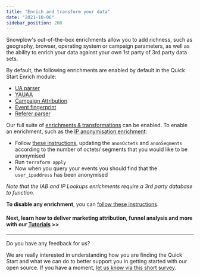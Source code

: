 ```yaml
---
title: "Enrich and transform your data"
date: "2021-10-06"
sidebar_position: 200
---
```


Snowplow's out-of-the-box enrichments allow you to add richness, such as geography, browser, operating system or campaign parameters, as well as the ability to enrich your data against your own 1st party of 3rd party data sets.

By default, the following enrichments are enabled by default in the Quick Start Enrich module:

- [UA parser](/docs/migrated/enriching-your-data/available-enrichments/ua-parser-enrichment/)
- [YAUAA](/docs/migrated/enriching-your-data/available-enrichments/yauaa-enrichment/) 
- [Campaign Attribution](/docs/migrated/enriching-your-data/available-enrichments/campaign-attribution-enrichment/)
- [Event fingerprint](/docs/migrated/enriching-your-data/available-enrichments/event-fingerprint-enrichment/) 
- [Referer parser](/docs/migrated/enriching-your-data/available-enrichments/referrer-parser-enrichment/)

Our full suite of [enrichments & transformations](/docs/migrated/enriching-your-data/available-enrichments/) can be enabled. To enable an enrichment, such as the [IP anonymisation enrichment](/docs/migrated/enriching-your-data/available-enrichments/ip-anonymization-enrichment/):

- Follow [these instructions](https://github.com/snowplow-devops/terraform-aws-enrich-kinesis-ec2#inserting-custom-enrichments), updating the `anonOctets` and `anonSegments` according to the number of octets/ segments that you would like to be anonymised
- Run `terraform apply`
- Now when you query your events you should find that the `user_ipaddress` has been anonymised

_Note that the IAB and IP Lookups enrichments require a 3rd party database to function._ 

**To disable any enrichment**, you can [follow these instructions](https://github.com/snowplow-devops/terraform-aws-enrich-kinesis-ec2#disabling-default-enrichments).

#### Next, learn how to deliver marketing attribution, funnel analysis and more with our [Tutorials](/docs/migrated/open-source-quick-start/further-exploration/tutorials/) >>

* * *

Do you have any feedback for us?

We are really interested in understanding how you are finding the Quick Start and what we can do to better support you in getting started with our open source. If you have a moment, [let us know via this short survey](https://forms.gle/rKEqpFxwTfLjhQzR6).
